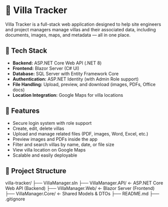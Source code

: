 # 🏡 Villa Tracker

Villa Tracker is a full-stack web application designed to help site engineers and project managers manage villas and their associated data, including documents, images, maps, and metadata — all in one place.

## 🔧 Tech Stack

- **Backend:** ASP.NET Core Web API (.NET 8)
- **Frontend:** Blazor Server (C# UI)
- **Database:** SQL Server with Entity Framework Core
- **Authentication:** ASP.NET Identity (with Admin Role support)
- **File Handling:** Upload, preview, and download (images, PDFs, Office docs)
- **Location Integration:** Google Maps for villa locations

## 🚀 Features

- Secure login system with role support
- Create, edit, delete villas
- Upload and manage related files (PDF, images, Word, Excel, etc.)
- Preview images and PDFs inside the app
- Filter and search villas by name, date, or file size
- View villa location on Google Maps
- Scalable and easily deployable

## 📁 Project Structure

villa-tracker/
├── VillaManager.sln
├── VillaManager.API/        ← ASP.NET Core Web API (Backend)
├── VillaManager.Web/        ← Blazor Server (Frontend)
├── VillaManager.Core/       ← Shared Models & DTOs
├── README.md
├── .gitignore
